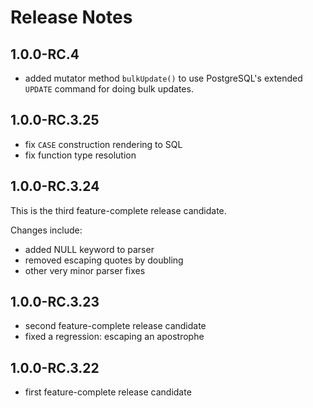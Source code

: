 Release Notes
=============

1.0.0-RC.4
----------

- added mutator method `bulkUpdate()` to use PostgreSQL's extended `UPDATE` command for doing bulk updates.

1.0.0-RC.3.25
-------------

- fix `CASE` construction rendering to SQL
- fix function type resolution

1.0.0-RC.3.24
-------------

This is the third feature-complete release candidate.

Changes include:

- added NULL keyword to parser
- removed escaping quotes by doubling
- other very minor parser fixes

1.0.0-RC.3.23
-------------

- second feature-complete release candidate
- fixed a regression: escaping an apostrophe

1.0.0-RC.3.22
-------------

- first feature-complete release candidate
